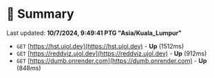 # 📖 Summary
Last updated: **10/7/2024, 9:49:41 PTG "Asia/Kuala_Lumpur"**

- `GET` [https://hst.ujol.dev](https://hst.ujol.dev) - **Up** (1512ms)
- `GET` [https://reddviz.ujol.dev](https://reddviz.ujol.dev) - **Up** (912ms)
- `GET` [https://dumb.onrender.com](https://dumb.onrender.com) - **Up** (848ms)
